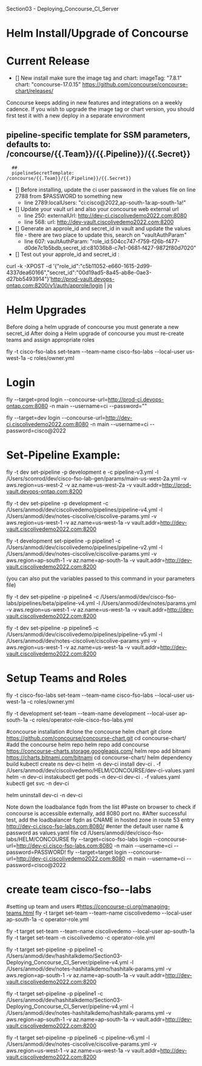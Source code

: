 Section03 - Deploying_Concourse_CI_Server


Helm Install/Upgrade of Concourse
===========
Current Release
==========
- [] New install make sure the image tag and chart:
  imageTag: "7.8.1" chart: "concourse-17.0.15"
  https://github.com/concourse/concourse-chart/releases/

Concourse keeps adding in new features and integrations on a weekly cadence.
If you wish to upgrade the image tag or chart version, you should first test it with a new deploy in a separate environment

## pipeline-specific template for SSM parameters, defaults to: /concourse/{{.Team}}/{{.Pipeline}}/{{.Secret}}
      ##
      pipelineSecretTemplate: /concourse/{{.Team}}/{{.Pipeline}}/{{.Secret}}

- [] Before installing, update the ci user password in the values file on line 2788 from $PASSWORD to something new
    - line 2789:localUsers: "ci:cisco@2022,ap-south-1a:ap-south-1a!"
- [] Update your vault url and also your concourse web external url
    - line 250: externalUrl: http://dev-ci.ciscolivedemo2022.com:8080
    - line 568: url: http://dev-vault.ciscolivedemo2022.com:8200
- [] Generate an approle_id and secret_id in vault and update the values file - there are two place to update this, search on "vaultAuthParam"
    - line 607: vaultAuthParam: "role_id:504cc747-f759-f26b-f477-d0de7c1b5bdb,secret_id:c81036b8-c7e1-0681-f427-9872f80d7020"
- [] Test out your approle_id and secret_id :

curl -k -XPOST -d '{"role_id":"c5b11052-e660-1615-2d99-4337dea60166","secret_id":"00d19ad5-8a45-ab8e-0ae3-d27bb5493914"}'http://prod-vault.devops-ontap.com:8200/v1/auth/approle/login | jq


Helm Upgrades
======

Before doing a helm upgrade of concourse you must generate a new secret_id
After doing a Helm upgrade of concourse you must re-create teams and assign appropriate roles

fly -t cisco-fso-labs set-team --team-name cisco-fso-labs --local-user us-west-1a -c roles/owner.yml

Login
====

fly --target=prod login --concourse-url=http://prod-ci.devops-ontap.com:8080 -n main --username=ci --password=""

fly --target=dev login --concourse-url=http://dev-ci.ciscolivedemo2022.com:8080 -n main --username=ci --password=cisco@2022

Set-Pipeline Example:
========
fly -t dev set-pipeline -p development e -c pipeline-v3.yml -l /Users/sconrod/dev/cisco-fso-lab-gen/params/main-us-west-2a.yml -v aws.region=us-west-2 -v az.name=us-west-2a -v vault.addr=http://prod-vault.devops-ontap.com:8200

fly -t dev set-pipeline -p development -c /Users/anmodi/dev/ciscolivedemo/pipelines/pipeline-v4.yml -l /Users/anmodi/dev/notes-ciscolive/ciscolive-params.yml -v aws.region=us-west-1 -v az.name=us-west-1a -v vault.addr=http://dev-vault.ciscolivedemo2022.com:8200

fly -t development set-pipeline -p pipeline1 -c /Users/anmodi/dev/ciscolivedemo/pipelines/pipeline-v2.yml -l /Users/anmodi/dev/notes-ciscolive/ciscolive-params.yml -v aws.region=ap-south-1 -v az.name=ap-south-1a -v vault.addr=http://dev-vault.ciscolivedemo2022.com:8200

(you can also put the variables passed to this command in your parameters file)


fly -t dev set-pipeline -p pipeline4 -c /Users/anmodi/dev/cisco-fso-labs/pipelines/beta/pipeline-v4.yml -l /Users/anmodi/dev/notes/params.yml -v aws.region=us-west-1 -v az.name=us-west-1a -v vault.addr=http://dev-vault.ciscolivedemo2022.com:8200

fly -t dev set-pipeline -p pipeline5 -c /Users/anmodi/dev/ciscolivedemo/pipelines/pipeline-v5.yml -l /Users/anmodi/dev/notes-ciscolive/ciscolive-params.yml -v aws.region=us-west-1 -v az.name=us-west-1a -v vault.addr=http://dev-vault.ciscolivedemo2022.com:8200


Setup Teams and Roles
==========

fly -t cisco-fso-labs set-team --team-name cisco-fso-labs --local-user us-west-1a -c roles/owner.yml

fly -t development set-team --team-name development --local-user ap-south-1a -c roles/operator-role-cisco-fso-labs.yml

#concourse installation
#clone the concourse helm chart
git clone https://github.com/concourse/concourse-chart.git
cd concourse-chart/
#add the concourse helm repo
helm repo add concourse https://concourse-charts.storage.googleapis.com/
helm repo add bitnami https://charts.bitnami.com/bitnami
cd concourse-chart/
helm dependency build
kubectl create ns dev-ci
helm -n dev-ci install dev-ci . -f /Users/anmodi/dev/ciscolivedemo/HELM/CONCOURSE/dev-ci-values.yaml
helm -n dev-ci instakubectl get pods -n dev-ci dev-ci . -f values.yaml
kubectl get svc -n dev-ci

helm uninstall dev-ci -n dev-ci

Note down the loadbalance fqdn from the list
#Paste on browser to check if concourse is accessible externally, add 8080 port no.
#After successful test, add the loadbalancer fqdn as CNAME in hosted zone in route 53 entry
http://dev-ci.cisco-fso-labs.com:8080/
#enter the default user name & password as values.yaml file
cd /Users/anmodi/dev/cisco-fso-labs/HELM/CONCOURSE
fly --target=cisco-fso-labs login --concourse-url=http://dev-ci.cisco-fso-labs.com:8080 -n main --username=ci --password=PASSWORD!
fly --target=target login --concourse-url=http://dev-ci.ciscolivedemo2022.com:8080 -n main --username=ci --password=cisco@2022

# create team cisco-fso--labs
#setting up team and users
#https://concourse-ci.org/managing-teams.html
fly -t target set-team --team-name ciscolivedemo --local-user ap-south-1a -c operator-role.yml

fly -t target set-team --team-name ciscolivedemo --local-user ap-south-1a
fly -t target set-team -n ciscolivedemo -c operator-role.yml

fly -t target set-pipeline -p pipeline1 -c /Users/anmodi/dev/hashitalkdemo/Section03-Deploying_Concourse_CI_Server/pipeline-v4.yml -l /Users/anmodi/dev/notes-hashitalkdemo/hashitalk-params.yml -v aws.region=ap-south-1 -v az.name=ap-south-1a -v vault.addr=http://dev-vault.ciscolivedemo2022.com:8200

fly -t target set-pipeline -p pipeline1 -c /Users/anmodi/dev/hashitalkdemo/Section03-Deploying_Concourse_CI_Server/pipeline-v4.yml -l /Users/anmodi/dev/notes-hashitalkdemo/hashitalk-params.yml -v aws.region=ap-south-1 -v az.name=ap-south-1a -v vault.addr=http://dev-vault.ciscolivedemo2022.com:8200

fly -t target set-pipeline -p pipeline6 -c pipeline-v6.yml -l /Users/anmodi/dev/notes-ciscolive/ciscolive-params.yml -v aws.region=us-west-1 -v az.name=us-west-1a -v vault.addr=http://dev-vault.ciscolivedemo2022.com:8200
